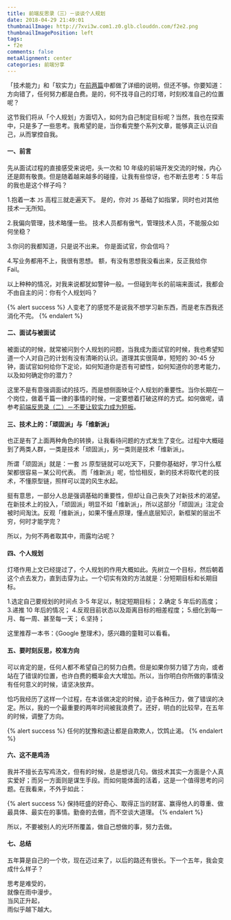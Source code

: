 ```yaml
---
title: 前端反思录（三）－谈谈个人规划
date: 2018-04-29 21:49:01
thumbnailImage: http://7xvi3w.com1.z0.glb.clouddn.com/f2e2.png
thumbnailImagePosition: left
tags: 
- f2e
comments: false
metaAlignment: center
categories: 前端分享
---
```

「技术能力」和「软实力」在[前两篇](#)中都做了详细的说明，但还不够。你要知道：方向错了，任何努力都是白费。是的，何不找寻自己的灯塔，时刻校准自己的位置呢？
<!-- more -->
这节我们将从「个人规划」方面切入，如何为自己制定目标呢？当然，我也在探索中，只是多了一些思考。我希望的是，当你看完整个系列文章，能够真正认识自己，从而掌控自我。

#### 一、前言
先从面试过程的直接感受来说吧，头一次和 10 年级的前端开发交流的时候，内心还是颇有敬畏。但是随着越来越多的碰撞，让我有些惊讶，也不断去思考：5 年后的我也是这个样子吗？

1.抱着一本 `JS` 高程三就走遍天下。
是的，你对 `JS` 基础了如指掌，同时也对其他技术一无所知。

2.我偏向管理，技术略懂一些。
技术人员都有傲气，管理技术人员，不能服众如何坐稳？

3.你问的我都知道，只是说不出来。
你是面试官，你会信吗？

4.写业务都用不上，我很有思想。
额，有没有思想我没看出来，反正我给你 Fail。

以上种种的情况，对我来说都犹如警钟一般。一但碰到年长的前端来面试，我都会不由自主的问：你有个人规划吗？

{% alert success %}
人变老了的感觉不是说我不想学习新东西，而是老东西我还消化不完。
{% endalert %}

#### 二、面试与被面试
被面试的时候，就常被问到个人规划的问题，当我成为面试官的时候，我也希望知道一个人对自己的计划有没有清晰的认识。道理其实很简单，短短的 30-45 分钟，面试官如何给你下定论，如何知道你是否有可塑性，如何知道你的思考能力，以及如何确定你的潜力？

这里不是有意强调面试的技巧，而是想侧面映证个人规划的重要性。当你长期在一个岗位，做着千篇一律的事情的时候，一定要想着打破这样的方式。如何做呢，请参考[前端反思录（二）－不要让软实力成为短板](http://jartto.wang/2018/04/29/audition-of-f2e-2/)。


#### 三、技术上的：「顽固派」与「维新派」
也正是有了上面两种角色的转换，让我看待问题的方式发生了变化。过程中大概碰到了两类人群，一类是技术「顽固派」，另一类则是技术「维新派」。

所谓「顽固派」就是：一套 `JS` 原型链就可以吃天下，只要你基础好，学习什么框架都很容易－某公司代表。
而「维新派」呢，恰恰相反，新的技术将取代老的技术，不懂原型链，照样可以混的风生水起。

挺有意思，一部分人总是强调基础的重要性，但却让自己丧失了对新技术的渴望。在新技术上的投入，「顽固派」明显不如「维新派」，所以这部分「顽固派」注定会被时间淘汰。反观「维新派」，如果不懂点原理，懂点底层知识，新框架的层出不穷，何时才能学完？

所以，为何不两者取其中，雨露均沾呢？

#### 四、个人规划
灯塔作用上文已经提过了，个人规划的作用大概如此。先树立一个目标，然后朝着这个点去发力，直到击穿为止。一个切实有效的方法就是：分短期目标和长期目标。

1.选定自己要规划的时间点 3-5 年足以，制定短期目标；
2.确定 5 年后的高度；
3.递推 10 年后的情况；
4.反观目前状态以及距离目标的相差程度；
5.细化到每一月、每一周、甚至每一天；
6.坚持；

这里推荐一本书：《Google 整理术》，感兴趣的童鞋可以看看。

#### 五、要时刻反思，校准方向
可以肯定的是，任何人都不希望自己的努力白费。但是如果你努力错了方向，或者站在了错误的位置，也许白费的概率会大大增加。所以，当你明白你所做的事情没有任何意义的时候，请坚决放弃。

恰巧我经历了这样一个过程，在本该做决定的时候，迫于各种压力，做了错误的决定。所以，我的一个最重要的两年时间被我浪费了。还好，明白的比较早，在五年的时候，调整了方向。

{% alert success %}
任何的犹豫和退让都是自欺欺人，饮鸩止渴。
{% endalert %}

#### 六、这不是鸡汤
我并不擅长去写鸡汤文，但有的时候，总是想说几句。做技术其实一方面是个人真实爱好；而另一方面则是谋生手段。而如何能体面的活着，这是一个值得思考的问题。在我看来，不外乎如此：

{% alert success %}
保持旺盛的好奇心、取得正当的财富、赢得他人的尊重、做最具体、最实在的事情。勤奋的去做，而不空谈大道理。
{% endalert %}

所以，不要被别人的光环所覆盖，做自己想做的事，努力去做。

#### 七、总结
五年算是自己的一个坎，现在迈过来了，以后的路还有很长。下一个五年，我会变成什么样子？

思考是难受的，            
就像在雨中漫步。             
当风正升起，             
雨似乎越下越大。               